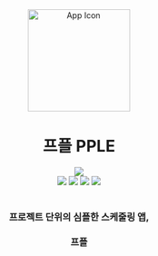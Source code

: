 
<div align="center">
  <img src="https://is3-ssl.mzstatic.com/image/thumb/Purple126/v4/62/de/76/62de76e8-5ca8-00ca-6e5c-413e9913b240/AppIcon-1x_U007emarketing-0-10-0-85-220.png/246x0w.webp" alt="App Icon" height="180" width="180"/>
  <h1>프플 PPLE</h1>
  <a href="https://apps.apple.com/kr/app/프플/id1609017416">
    <img src="https://img.shields.io/badge/App%20Store-프플-yellow?style=for-the-badge&logo=App%20Store&logoColor=0D96F6"/>
  </a>
<!--   <a href="./LICENSE">
    <img src="https://img.shields.io/github/license/Ileriayo/markdown-badges?style=for-the-badge"/>
  </a> -->
  <br>
  <img src="https://img.shields.io/badge/swiftUI-040F7F?style=for-the-badge&logo=swift&logoColor=white"/>
  <img src="https://img.shields.io/badge/Xcode-007ACC?style=for-the-badge&logo=Xcode&logoColor=white"/>
  <img src="https://img.shields.io/badge/coredata-%23039BE5.svg?style=for-the-badge&logo=Apple"/>
  <img src="https://img.shields.io/badge/github-lightgray?style=for-the-badge&logo=github&logoColor=white"/>

  <br>
  <br>
  <h4></h4>
  <h3>프로젝트 단위의 심플한 스케줄링 앱,<br><br>
  프플
  </h3>

